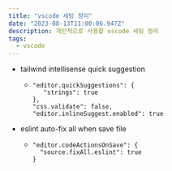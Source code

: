 ```yaml
---
title: "vscode 세팅 정리"
date: "2023-08-13T11:00:06.947Z"
description: 개인적으로 사용할 vscode 세팅 정리
tags:
  - vscode
---
```


- tailwind intellisense quick suggestion

  - ```
    "editor.quickSuggestions": {
       "strings": true
    },
    "css.validate": false,
    "editor.inlineSuggest.enabled": true
    ```

- eslint auto-fix all when save file

  - ```
    "editor.codeActionsOnSave": {
      "source.fixAll.eslint": true
    }
    ```

